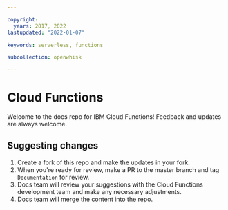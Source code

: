 ```yaml
---

copyright:
  years: 2017, 2022
lastupdated: "2022-01-07"

keywords: serverless, functions

subcollection: openwhisk

---
```


# Cloud Functions


Welcome to the docs repo for IBM Cloud Functions! Feedback and updates are always welcome.










## Suggesting changes

1. Create a fork of this repo and make the updates in your fork.
2. When you're ready for review, make a PR to the master branch and tag `Documentation` for review.
3. Docs team will review your suggestions with the Cloud Functions development team and make any necessary adjustments.
4. Docs team will merge the content into the repo.






